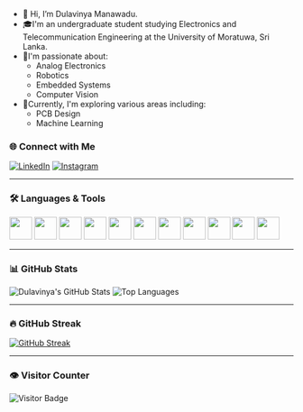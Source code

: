 - 👋 Hi, I’m Dulavinya Manawadu.
- 🎓I'm an undergraduate student studying Electronics and Telecommunication Engineering at the University of Moratuwa, Sri Lanka.
- 👀I'm passionate about:
  - Analog Electronics  
  - Robotics  
  - Embedded Systems  
  - Computer Vision  
- 🌱Currently, I'm exploring various areas including:
  - PCB Design  
  - Machine Learning  

### 🌐 Connect with Me

[![LinkedIn](https://img.shields.io/badge/LinkedIn-blue?style=flat&logo=linkedin)](https://www.linkedin.com/in/dulavinya-manawadu-2ab7742b9/)
[![Instagram](https://img.shields.io/badge/Instagram-E4405F?style=flat&logo=instagram)](https://www.instagram.com/dula_nm_/)

---

### 🛠️ Languages & Tools

<p align="left">
  <img src="https://cdn.jsdelivr.net/gh/devicons/devicon/icons/c/c-original.svg" width="40" />
  <img src="https://cdn.jsdelivr.net/gh/devicons/devicon/icons/cplusplus/cplusplus-original.svg" width="40" />
  <img src="https://cdn.jsdelivr.net/gh/devicons/devicon/icons/java/java-original.svg" width="40" />
  <img src="https://cdn.jsdelivr.net/gh/devicons/devicon/icons/python/python-original.svg" width="40" />
  <img src="https://cdn.jsdelivr.net/gh/devicons/devicon/icons/latex/latex-original.svg" width="40" />
  <img src="https://cdn.jsdelivr.net/gh/devicons/devicon/icons/matlab/matlab-original.svg" width="40" />
  <img src="https://cdn.jsdelivr.net/gh/devicons/devicon/icons/raspberrypi/raspberrypi-original.svg" width="40" />
  <img src="https://cdn.jsdelivr.net/gh/devicons/devicon/icons/vscode/vscode-original.svg" width="40" />
  <img src="https://cdn.jsdelivr.net/gh/devicons/devicon/icons/arduino/arduino-original.svg" width="40" />
  <img src="https://cdn.jsdelivr.net/gh/devicons/devicon/icons/opencv/opencv-original.svg" width="40" />
  <img src="https://cdn.jsdelivr.net/gh/devicons/devicon/icons/jupyter/jupyter-original.svg" width="40" />
</p>

---

### 📊 GitHub Stats

![Dulavinya's GitHub Stats](https://github-readme-stats.vercel.app/api?username=Dulavinya&show_icons=true&theme=radical)
![Top Languages](https://github-readme-stats.vercel.app/api/top-langs/?username=Dulavinya&layout=compact&theme=radical)

---

### 🔥 GitHub Streak

[![GitHub Streak](https://github-readme-streak-stats.herokuapp.com/?user=Dulavinya&theme=radical)](https://git.io/streak-stats)

---

### 👁️ Visitor Counter

![Visitor Badge](https://komarev.com/ghpvc/?username=Dulavinya&style=flat&color=blue)
